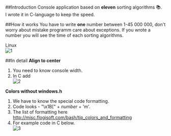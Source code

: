 ##Introduction
Console application based on **eleven** sorting algorithms :books:.                                                           
I wrote it in C-language to keep the speed.  

##How it works
You have to write **one** number between 1-45 000 000, don't worry about mistake programm care about exceptions. If you wrote a
number you will see the time of each sorting algorithms.

Linux                                                                                                                     
![1](https://cloud.githubusercontent.com/assets/19840443/17803547/5bb7dcf2-65f7-11e6-873d-83ccdbdc0e33.png)

##In detail
**Align to center**                                                                                                         
1. You need to know console width.											     
2. In C add														
![2](https://cloud.githubusercontent.com/assets/19840443/17803957/b7f7c908-65f9-11e6-90ed-0ac55eee6a51.png)
                                                                                                                            
**Colors without windows.h**
1. We have to know the special code formatting.
2. Code looks - "\x1B[" + _number_ + 'm'.                                                                                   
3. The list of formatting here http://misc.flogisoft.com/bash/tip_colors_and_formatting                                     
4. For example code in C below.                                                                                             
![3](https://cloud.githubusercontent.com/assets/19840443/17804073/44161566-65fa-11e6-8414-c11afa7e1c9a.png)
